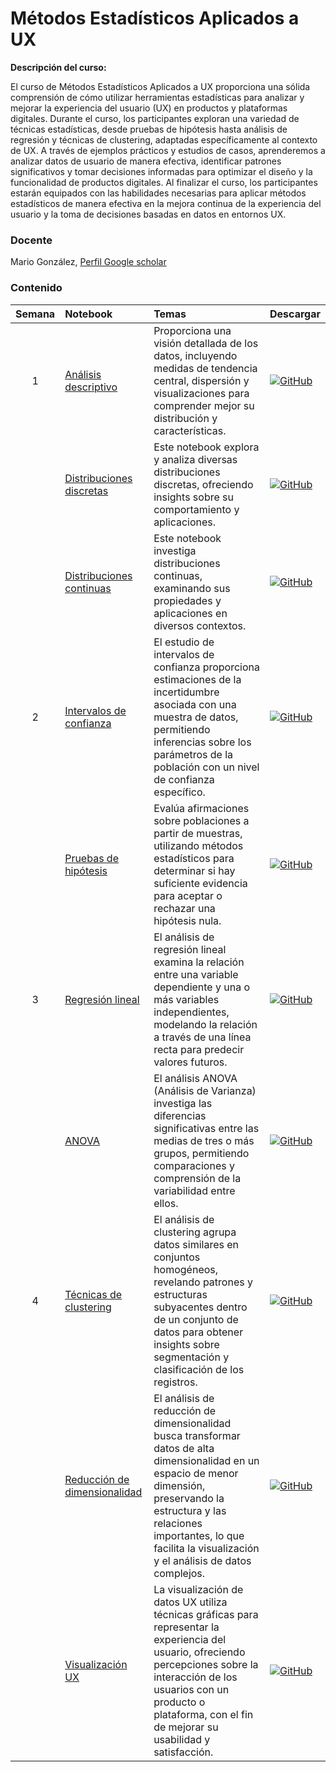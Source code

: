 # Métodos Estadísticos Aplicados a UX

**Descripción del curso:**

El curso de Métodos Estadísticos Aplicados a UX proporciona una sólida comprensión de cómo utilizar herramientas estadísticas para analizar y mejorar la experiencia del usuario (UX) en productos y plataformas digitales. Durante el curso, los participantes exploran una variedad de técnicas estadísticas, desde pruebas de hipótesis hasta análisis de regresión y técnicas de clustering, adaptadas específicamente al contexto de UX. A través de ejemplos prácticos y estudios de casos, aprenderemos a analizar datos de usuario de manera efectiva, identificar patrones significativos y tomar decisiones informadas para optimizar el diseño y la funcionalidad de productos digitales. Al finalizar el curso, los participantes estarán equipados con las habilidades necesarias para aplicar métodos estadísticos de manera efectiva en la mejora continua de la experiencia del usuario y la toma de decisiones basadas en datos en entornos UX.

### Docente

Mario González, [Perfil Google scholar](https://scholar.google.co.uk/citations?user=cmuZCwsAAAAJ&hl=en)

### Contenido

| Semana | Notebook | Temas | Descargar |
| :---:  | :---------------------------------------------   | :---------------------------------------------   | :------------ |
| 1      | [Análisis descriptivo](https://marsgr6.github.io/presentations/EN-online/descriptive_statistics.html) | Proporciona una visión detallada de los datos, incluyendo medidas de tendencia central, dispersión y visualizaciones para comprender mejor su distribución y características. | [![GitHub](https://img.shields.io/badge/Download-IPYNB-black?logo=github)](https://github.com/marsgr6/estadistica-ux/blob/main/descriptive_statistics.ipynb) |
|        | [Distribuciones discretas](https://marsgr6.github.io/presentations/EN-online/discrete_distributions.html) | Este notebook explora y analiza diversas distribuciones discretas, ofreciendo insights sobre su comportamiento y aplicaciones. | [![GitHub](https://img.shields.io/badge/Download-IPYNB-black?logo=github)](https://github.com/marsgr6/estadistica-ux/blob/main/discrete_distributions.ipynb) |
|        | [Distribuciones continuas](https://marsgr6.github.io/presentations/EN-online/continuous_distributions.html) | Este notebook investiga distribuciones continuas, examinando sus propiedades y aplicaciones en diversos contextos. | [![GitHub](https://img.shields.io/badge/Download-IPYNB-black?logo=github)](https://github.com/marsgr6/estadistica-ux/blob/main/continuous_distributions.ipynb) |
| 2      | [Intervalos de confianza](https://marsgr6.github.io/presentations/EN-online/statistical_inference.html) | El estudio de intervalos de confianza proporciona estimaciones de la incertidumbre asociada con una muestra de datos, permitiendo inferencias sobre los parámetros de la población con un nivel de confianza específico. | [![GitHub](https://img.shields.io/badge/Download-IPYNB-black?logo=github)](https://github.com/marsgr6/estadistica-ux/blob/main/statistical_inference.ipynb) |
|        | [Pruebas de hipótesis](https://marsgr6.github.io/presentations/EN-online/statistical_tests.html) | Evalúa afirmaciones sobre poblaciones a partir de muestras, utilizando métodos estadísticos para determinar si hay suficiente evidencia para aceptar o rechazar una hipótesis nula. | [![GitHub](https://img.shields.io/badge/Download-IPYNB-black?logo=github)](https://github.com/marsgr6/estadistica-ux/blob/main/statistical_tests.ipynb) |
| 3      | [Regresión lineal](https://marsgr6.github.io/presentations/EN-online/linear_regression.html) | El análisis de regresión lineal examina la relación entre una variable dependiente y una o más variables independientes, modelando la relación a través de una línea recta para predecir valores futuros. | [![GitHub](https://img.shields.io/badge/Download-IPYNB-black?logo=github)](https://github.com/marsgr6/estadistica-ux/blob/main/linear_regression.ipynb) |
|        | [ANOVA](https://marsgr6.github.io/presentations/EN-online/anova.html) | El análisis ANOVA (Análisis de Varianza) investiga las diferencias significativas entre las medias de tres o más grupos, permitiendo comparaciones y comprensión de la variabilidad entre ellos. | [![GitHub](https://img.shields.io/badge/Download-IPYNB-black?logo=github)](https://github.com/marsgr6/estadistica-ux/blob/main/anova.ipynb) |
| 4      | [Técnicas de clustering](https://marsgr6.github.io/presentations/EN-online/clustering.html) | El análisis de clustering agrupa datos similares en conjuntos homogéneos, revelando patrones y estructuras subyacentes dentro de un conjunto de datos para obtener insights sobre segmentación y clasificación de los registros. | [![GitHub](https://img.shields.io/badge/Download-IPYNB-black?logo=github)](https://github.com/marsgr6/estadistica-ux/blob/main/clustering.ipynb) |
|        | [Reducción de dimensionalidad](https://marsgr6.github.io/presentations/EN-online/dimensionality_reduction.html) | El análisis de reducción de dimensionalidad busca transformar datos de alta dimensionalidad en un espacio de menor dimensión, preservando la estructura y las relaciones importantes, lo que facilita la visualización y el análisis de datos complejos. | [![GitHub](https://img.shields.io/badge/Download-IPYNB-black?logo=github)](https://github.com/marsgr6/estadistica-ux/blob/main/dimensionality_reduction.ipynb) |
|        | [Visualización UX](https://marsgr6.github.io/presentations/EN-online/ux_visualization.html) | La visualización de datos UX utiliza técnicas gráficas para representar la experiencia del usuario, ofreciendo percepciones sobre la interacción de los usuarios con un producto o plataforma, con el fin de mejorar su usabilidad y satisfacción. | [![GitHub](https://img.shields.io/badge/Download-IPYNB-black?logo=github)](https://github.com/marsgr6/estadistica-ux/blob/main/ux_visualization.ipynb) |


